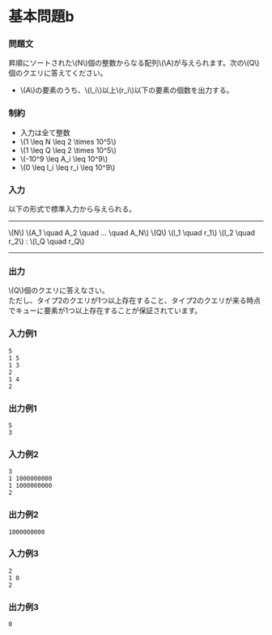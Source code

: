 # 基本問題b

### 問題文
昇順にソートされた\\(N\\)個の整数からなる配列\\(\\A)が与えられます。次の\\(Q\\)個のクエリに答えてください。
- \\(A\\)の要素のうち、\\(l_i\\)以上\\(r_i\\)以下の要素の個数を出力する。




### 制約
- 入力は全て整数
- \\(1 \leq N \leq 2 \times 10^5\\)
- \\(1 \leq Q \leq 2 \times 10^5\\)
- \\(-10^9 \leq A_i \leq 10^9\\)
- \\(0 \leq l_i \leq r_i \leq 10^9\\)


### 入力
以下の形式で標準入力から与えられる。

---

\\(N\\)
\\(A_1 \quad A_2 \quad ... \quad A_N\\)
\\(Q\\)
\\(l_1 \quad r_1\\)
\\(l_2 \quad r_2\\)
:
\\(l_Q \quad r_Q\\)

---




### 出力
\\(Q\\)個のクエリに答えなさい。  
ただし、タイプ2のクエリが1つ以上存在すること、タイプ2のクエリが来る時点でキューに要素が1つ以上存在することが保証されています。

### 入力例1
```
5
1 5
1 3
2
1 4
2
```
### 出力例1
```
5
3

```

### 入力例2
```
3
1 1000000000
1 1000000000
2
```
### 出力例2
```
1000000000
```

### 入力例3
```
2
1 0
2
```
### 出力例3
```
0
```

